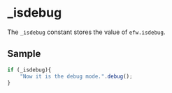 # _isdebug

The `_isdebug` constant stores the value of `efw.isdebug`.

## Sample

```javascript
if (_isdebug){
    "Now it is the debug mode.".debug();
}
```
